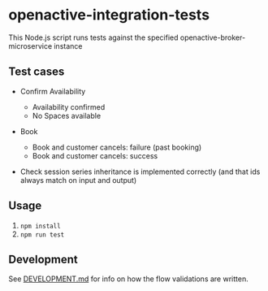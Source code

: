 ﻿# openactive-integration-tests

This Node.js script runs tests against the specified openactive-broker-microservice instance

## Test cases

- Confirm Availability
  - Availability confirmed
  - No Spaces available
- Book
  - Book and customer cancels: failure (past booking)
  - Book and customer cancels: success

- Check session series inheritance is implemented correctly (and that ids always match on input and output)

## Usage
1. `npm install`
2. `npm run test`

## Development

See [DEVELOPMENT.md](DEVELOPMENT.md) for info on how the flow validations are written.

